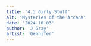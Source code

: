 ```yaml
---
title: '4.1 Girly Stuff'
alt: 'Mysteries of the Arcana'
date: '2024-10-03'
author: 'J Gray'
artist: 'Gennifer'
---
```

